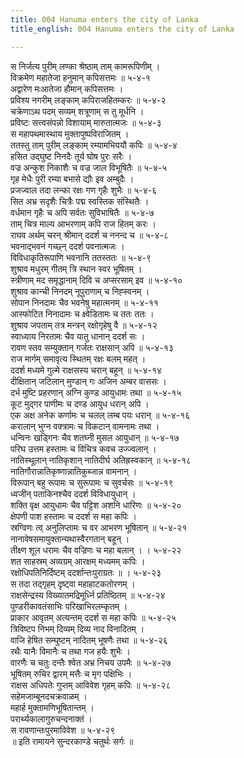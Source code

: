 ```yaml
---
title: 004 Hanuma enters the city of Lanka
title_english: 004 Hanuma enters the city of Lanka

---
```


<div class="audioEmbed"  caption="श्रीराम-हरिसीताराममूर्ति-घनपाठिभ्यां वचनम्" src="https://archive.org/download/Ramayana-recitation-Sriram-harisItArAmamUrti-Ghanapaati-v2/Kanda_5/Kanda_5_SK-004-Hanuma_enters_the_city_of_Lanka.mp3"></div>

स निर्जत्य पुरीम् लण्का श्रेष्ठाम् ताम् कामरूपिणीम् ।  
विक्रमेण महातेजा हनुमान् कपिसत्तमः ॥ ५-४-१  
अद्वारेण मःआतेजा हौमान् कपिसत्तमः ।  
प्रविश्य नगरीम् लङ्काम् कपिराजहितम्करः ॥ ५-४-२  
चक्रेणाऽथ पदम् सव्यम् शत्रूणाम् स तु मूर्धनि ।  
प्रविष्टः सत्त्वसंपन्नो विशायाम् मारुतात्मजः ॥ ५-४-३  
स महापथमास्थाय मुक्तापुष्पविराजितम् ।  
ततस्तु ताम् पुरीम् लङ्काम् रम्यामभिययौ कपिः ॥ ५-४-४  
हसित उद्घुष्ट निनदैः तूर्य घोष पुरः सरैः ।  
वज्र अन्कुश निकाशैः च वज्र जाल विभूषितैः ॥ ५-४-५  
गृह मेधैः पुरी रम्या बभासे द्यौः इव अम्बुदैः ।  
प्रजज्वाल तदा लन्का रक्षः गण गृहैः शुभैः ॥ ५-४-६  
सित अभ्र सदृशैः चित्रैः पद्म स्वस्तिक संस्थितैः ।  
वर्धमान गृहैः च अपि सर्वतः सुविभाषितैः ॥ ५-४-७  
ताम् चित्र माल्य आभरणाम् कपि राज हितम् करः ।  
राघव अर्थम् चरन् श्रीमान् ददर्श च ननन्द च ॥ ५-४-८  
भवनाद्भवनं गच्छ्न् ददर्श पवनात्मजः ।  
विविधाकृतिरूपाणि भवनानि ततस्ततः ॥ ५-४-९  
शुश्राव मधुरम् गीतम् त्रि स्थान स्वर भूषितम् ।  
स्त्रीणाम् मद समृद्धानाम् दिवि च अप्सरसाम् इव ॥ ५-४-१०  
शुश्राव कान्ची निनदम् नूपुराणाम् च निह्स्वनम् ।  
सोपान निनदामः चैव भवनेषु महात्मनम् ॥ ५-४-११  
आस्फोटित निनादामः च क्ष्वेडितामः च ततः ततः ।  
शुश्राव जपताम् तत्र मन्त्रन् रक्षोगृहेषु वै ॥ ५-४-१२  
स्वाध्याय निरतामः चैव यातु धानान् ददर्श सः ।  
रावण स्तव सम्युक्तान् गर्जतः राक्षसान् अपि ॥ ५-४-१३  
राज मार्गम् समावृत्य स्थितम् रक्षः बलम् महत् ।  
ददर्श मध्यमे गुल्मे राक्षसस्य चरान् बहून् ॥ ५-४-१४  
दीक्षितान् जटिलान् मुण्डान् गः अजिन अम्बर वाससः ।  
दर्भ मुष्टि प्रहरणान् अग्नि कुण्ड आयुधामः तथा ॥ ५-४-१५  
कूट मुद्गर पाणीमः च दण्ड आयुध धरान् अपि ।  
एक अक्ष अनेक कर्णामः च चलल् लम्ब पयः धरान् ॥ ५-४-१६  
करालान् भुग्न वक्त्रामः च विकटान् वामनामः तथा ।  
धन्विनः खड्गिनः चैव शतघ्नी मुसल आयुधान् ॥ ५-४-१७  
परिघ उत्तम हस्तामः च विचित्र कवच उज्ज्वलान् ।  
नातिस्थूलान् नातिकृशान् नातिदीर्घ अतिह्रस्वकान् ॥ ५-४-१८  
नातिगौरान्नातिकृष्णान्नातिकुब्जान्न वामनान् ।  
विरूपान् बहु रूपामः च सुरूपामः च सुवर्चसः ॥ ५-४-१९  
ध्वजीन् पताकिनश्चैव ददर्श विविधायुधान् ।  
शक्ति वृक्ष आयुधामः चैव पट्टिश अशनि धारिणः ॥ ५-४-२०  
क्षेपणी पाश हस्तामः च ददर्श स महा कपिः ।  
स्रग्विणः त्व् अनुलिप्तामः च वर आभरण भूषितान् ॥ ५-४-२१  
नानावेषसमायुक्तान्यथास्वैरगतान् बहून् ।  
तीक्ष्ण शूल धरामः चैव वज्रिणः च महा बलान् । । ५-४-२२  
शत साहस्रम् अव्यग्रम् आरक्षम् मध्यमम् कपिः ।  
रक्षोधिपतिनिर्दिष्टम् ददर्शान्तःपुराग्रतः ॥ । ५-४-२३  
स तदा तद्गृहम् दृष्ट्वा महाहाटकतोरणम् ।  
राक्षसेन्द्रस्य विख्यातमद्रिमूर्ध्नि प्रतिष्ठितम् ॥ ५-४-२४  
पुण्डरीकावतंसाभिः परिखाभिरलम्कृतम् ।  
प्राकार आवृतम् अत्यन्तम् ददर्श स महा कपिः ॥ ५-४-२५  
त्रिविष्टप निभम् दिव्यम् दिव्य नाद विनादितम् ।  
वाजि हेषित सम्घुष्टम् नादितम् भूषणैः तथा ॥ ५-४-२६  
रथैः यानैः विमानैः च तथा गज हयैः शुभैः ।  
वारणैः च चतुः दन्तैः श्वेत अभ्र निचय उपमैः ॥ ५-४-२७  
भूषितम् रुचिर द्वारम् मत्तैः च मृग पक्षिभिः ।  
राक्षस अधिपतेः गुप्तम् आविवेश गृहम् कपिः ॥ ५-४-२८  
सहेमजाम्बूनदचक्रवाळम् ।  
महार्ह मुक्तामणिभूषितान्तम् ।  
परार्थ्यकालागुरुचन्दनाक्तं ।  
स रावणान्तःपुरमाविवेश ॥ ५-४-२९  
॥ इति रामायने सुन्दरकाण्डे चतुर्थः सर्गः ॥